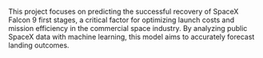 This project focuses on predicting the successful recovery of SpaceX Falcon 9 first stages, a critical factor for optimizing launch costs and mission efficiency in the commercial space industry. By analyzing public SpaceX data with machine learning, this model aims to accurately forecast landing outcomes.
